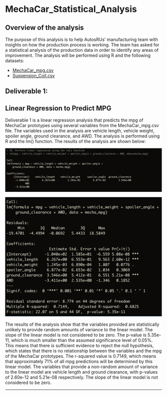 # MechaCar_Statistical_Analysis
## Overview of the analysis
The purpose of this analysis is to help AutosRUs’ manufacturing team with insights on how the production process is working. The team has asked for a statistical analysis of the production data in order to identify any areas of improvement. The analysis will be performed using R and the following datasets:
- [MechaCar_mpg.csv](https://github.com/hastyjr/MechaCar_Statistical_Analysis/blob/main/Resources/MechaCar_mpg.csv)
- [Suspension_Coil.csv](https://github.com/hastyjr/MechaCar_Statistical_Analysis/blob/main/Resources/Suspension_Coil.csv)


## Deliverable 1:
## Linear Regression to Predict MPG
Deliverable 1 is a linear regression analysis that predicts the mpg of MechaCar prototypes using several variables from the MechaCar_mpg.csv file. The variables used in the analysis are vehicle length, vehicle weight, spoiler angle, ground clearance, and AWD. The analysis is performed using R and the lm() function. The results of the analysis are shown below:

![Deliverable 1](https://github.com/hastyjr/MechaCar_Statistical_Analysis/blob/main/Resources/images/Deliverable_1_linearRegression_lm.png)

![Deliverable 1](https://github.com/hastyjr/MechaCar_Statistical_Analysis/blob/main/Resources/images/Deliverable_1_linearRegression_summary.png)

The results of the analysis show that the variables provided are statistically unlikely to provide random amounts of variance to the linear model. The slope of the linear model is not considered to be zero. The p-value is 5.35e-11, which is much smaller than the assumed significance level of 0.05%. This means that there is sufficient evidence to reject the null hypothesis, which states that there is no relationship between the variables and the mpg of the MechaCar prototypes. The r-squared value is 0.7149, which means that approximately 71% of all mpg predictions will be determined by this linear model. The variables that provide a non-random amount of variance to the linear model are vehicle length and ground clearance, with p-values of 2.60e-12 and 5.21e-08 respectively. The slope of the linear model is not considered to be zero.

---

